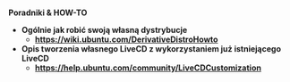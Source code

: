 <h4> Poradniki & HOW-TO

* Ogólnie jak robić swoją własną dystrybucje
	* https://wiki.ubuntu.com/DerivativeDistroHowto
* Opis tworzenia własnego LiveCD z wykorzystaniem już istniejącego LiveCD
	* https://help.ubuntu.com/community/LiveCDCustomization
